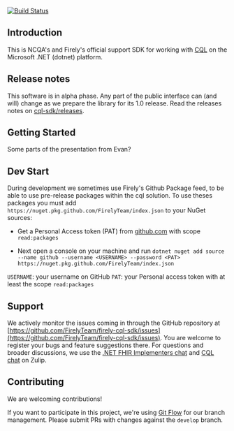 [![Build Status](https://dev.azure.com/firely/firely-net-sdk/_apis/build/status%2FFirelyTeam.cql-sdk?repoName=FirelyTeam%2Fcql-sdk&branchName=develop)](https://dev.azure.com/firely/firely-net-sdk/_build/latest?definitionId=135&repoName=FirelyTeam%2Fcql-sdk&branchName=develop)


## Introduction ##
This is NCQA's and Firely's official support SDK for working with [CQL][cql-spec] on the Microsoft .NET (dotnet) platform.

## Release notes ##
This software is in alpha phase. Any part of the public interface can (and will) change as we prepare the library for its 1.0 release. Read the releases notes 
on [cql-sdk/releases](https://github.com/FirelyTeam/firely-cql-sdk/releases). 

## Getting Started ##
Some parts of the presentation from Evan?

## Dev Start
During development we sometimes use Firely's Github Package feed, to be able to use pre-release packages within the cql solution. To use theses packages you must add ```https://nuget.pkg.github.com/FirelyTeam/index.json``` to your NuGet sources:

 - Get a Personal Access token (PAT) from [github.com][github-pat] with scope ```read:packages```

- Next open a console on your machine and run ```dotnet nuget add source --name github --username <USERNAME> --password <PAT> https://nuget.pkg.github.com/FirelyTeam/index.json```

```USERNAME```: your username on GitHub
```PAT```: your Personal access token with at least the scope ```read:packages```



## Support 
We actively monitor the issues coming in through the GitHub repository at [https://github.com/FirelyTeam/firely-cql-sdk/issues](https://github.com/FirelyTeam/firely-cql-sdk/issues). You are welcome to register your bugs and feature suggestions there. For questions and broader discussions, we use the [.NET FHIR Implementers chat][netsdk-zulip] and [CQL chat][cql-spec] on Zulip.

## Contributing ##
We are welcoming contributions!

If you want to participate in this project, we're using [Git Flow][nvie] for our branch management. Please submit PRs with changes against the `develop` branch.

[cql-spec]: https://cql.hl7.org/
[netsdk-zulip]: https://chat.fhir.org/#narrow/stream/dotnet
[cql-zulip]: https://chat.fhir.org/#narrow/stream/179220-cql
[nvie]: http://nvie.com/posts/a-successful-git-branching-model/
[github-pat]: https://github.com/settings/apps
